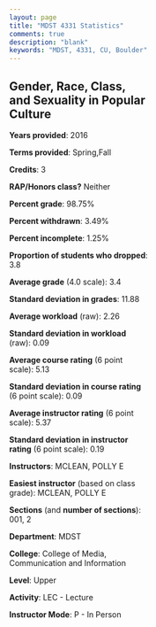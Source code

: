 ```yaml
---
layout: page
title: "MDST 4331 Statistics"
comments: true
description: "blank"
keywords: "MDST, 4331, CU, Boulder"
--- 
```

<head>
<script src="https://ajax.googleapis.com/ajax/libs/jquery/2.1.3/jquery.min.js"></script>
<script src="https://dl.dropboxusercontent.com/s/pc42nxpaw1ea4o9/highcharts.js?dl=0"></script>
<!-- <script src="../assets/js/highcharts.js"></script> -->
<style type="text/css">@font-face {
	font-family: "Bebas Neue";
	src: url(https://www.filehosting.org/file/details/544349/BebasNeue%20Regular.otf) format("opentype");
	}
	h1.Bebas { 
		font-family: "Bebas Neue", Verdana, Tahoma;
	}
</style>
</head>
<body>
	<div id="container" style="float: right; width: 45%; height: 88%; margin-left: 2.5%; margin-right: 2.5%;"></div>
	<script language="JavaScript">
		$(document).ready(function() {
		var chart = {type: 'column'};
		var title = {text: 'Grade Distribution'};
		var xAxis = {categories: ['A','B','C','D','F'],crosshair: true};
		var yAxis = {min: 0,title: {text: 'Percentage'}};
		var tooltip = {headerFormat: '<center><b><span style="font-size:20px">{point.key}</span></b></center>',
		               pointFormat: '<td style="padding:0"><b>{point.y:.1f}%</b></td>',
		               footerFormat: '</table>',shared: true,useHTML: true};
		var plotOptions = {column: {pointPadding: 0.0,borderWidth: 0}};  
		var credits = {enabled: false};var series= [{name: 'Percent',data: [37.33,58.67,4.0,0.0,0.0,]}];
		var json = {};
		json.chart = chart;
		json.title = title;
		json.tooltip = tooltip;
		json.xAxis = xAxis;
		json.yAxis = yAxis;  
		json.series = series;
		json.plotOptions = plotOptions;  
		json.credits = credits;
		$('#container').highcharts(json);
	});
	</script>
</body>
			   
## Gender, Race, Class, and Sexuality in Popular Culture

**Years provided**: 2016

**Terms provided**: Spring,Fall

**Credits**: 3

**RAP/Honors class?** Neither

**Percent grade**: 98.75%

**Percent withdrawn**: 3.49%

**Percent incomplete**: 1.25%

**Proportion of students who dropped**: 3.8

**Average grade** (4.0 scale): 3.4

**Standard deviation in grades**: 11.88

**Average workload** (raw): 2.26

**Standard deviation in workload** (raw): 0.09

**Average course rating** (6 point scale): 5.13

**Standard deviation in course rating** (6 point scale): 0.09

**Average instructor rating** (6 point scale): 5.37

**Standard deviation in instructor rating** (6 point scale): 0.19

**Instructors**: MCLEAN, POLLY E

**Easiest instructor** (based on class grade): MCLEAN, POLLY E

**Sections** (and **number of sections**): 001, 2

**Department**: MDST

**College**: College of Media, Communication and Information

**Level**: Upper

**Activity**: LEC - Lecture

**Instructor Mode**: P  - In Person